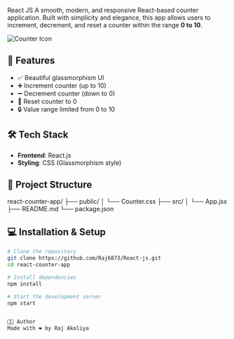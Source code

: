 React JS
A smooth, modern, and responsive React-based counter application. Built with simplicity and elegance, this app allows users to increment, decrement, and reset a counter within the range **0 to 10**.

![Counter Icon](file:///C:/Users/jb/Downloads/raj-1.jpg)

## 🚀 Features

- ✅ Beautiful glassmorphism UI
- ➕ Increment counter (up to 10)
- ➖ Decrement counter (down to 0)
- 🔄 Reset counter to 0
- 🔒 Value range limited from 0 to 10

## 🛠️ Tech Stack

- **Frontend**: React.js
- **Styling**: CSS (Glassmorphism style)

## 📁 Project Structure

react-counter-app/
├── public/
│ └── Counter.css
├── src/
│ └── App.jsx
├── README.md
└── package.json

## 💻 Installation & Setup

```bash
# Clone the repository
git clone https://github.com/Raj6873/React-js.git
cd react-counter-app

# Install dependencies
npm install

# Start the development server
npm start


👨‍💻 Author
Made with ❤️ by Raj Akoliya